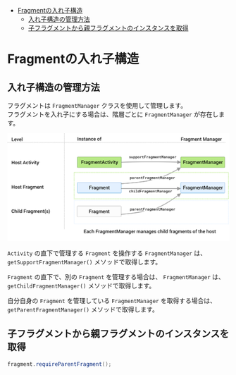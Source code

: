 <!-- TOC START min:1 max:3 link:true asterisk:false update:true -->
- [Fragmentの入れ子構造](#fragmentの入れ子構造)
  - [入れ子構造の管理方法](#入れ子構造の管理方法)
  - [子フラグメントから親フラグメントのインスタンスを取得](#子フラグメントから親フラグメントのインスタンスを取得)
<!-- TOC END -->


# Fragmentの入れ子構造

## 入れ子構造の管理方法

フラグメントは `FragmentManager` クラスを使用して管理します。  
フラグメントを入れ子にする場合は、階層ごとに `FragmentManager` が存在します。

<img src="./manager-mappings.png" width="800">

`Activity` の直下で管理する `Fragment` を操作する `FragmentManager` は、  
`getSupportFragmentManager()` メソッドで取得します。

`Fragment` の直下で、別の `Fragment` を管理する場合は、 `FragmentManager` は、  
`getChildFragmentManager()` メソッドで取得します。

自分自身の `Fragment` を管理している `FragmentManager` を取得する場合は、  
`getParentFragmentManager()` メソッドで取得します。


## 子フラグメントから親フラグメントのインスタンスを取得

```java
fragment.requireParentFragment();
```
